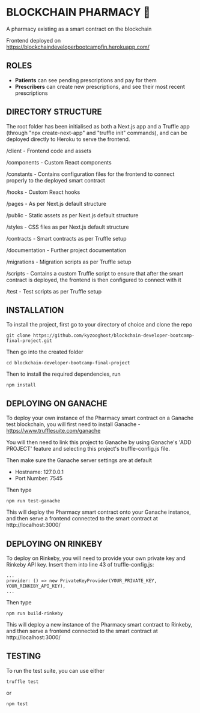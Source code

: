 # BLOCKCHAIN PHARMACY 💊

A pharmacy existing as a smart contract on the blockchain

Frontend deployed on https://blockchaindeveloperbootcampfin.herokuapp.com/

## ROLES
- **Patients** can see pending prescriptions and pay for them
- **Prescribers** can create new prescriptions, and see their most recent prescriptions


## DIRECTORY STRUCTURE

The root folder has been initialised as both a Next.js app and a Truffle app (through "npx create-next-app" and "truffle init" commands), and can be deployed directly to Heroku to serve the frontend.

/client - Frontend code and assets

  /components - Custom React components

  /constants - Contains configuration files for the frontend to connect properly to the deployed smart contract

  /hooks - Custom React hooks

  /pages - As per Next.js default structure

  /public - Static assets as per Next.js default structure

  /styles - CSS files as per Next.js default structure

/contracts - Smart contracts as per Truffle setup

/documentation - Further project documentation

/migrations - Migration scripts as per Truffle setup

/scripts - Contains a custom Truffle script to ensure that after the smart contract is deployed, the frontend is then configured to connect with it

/test - Test scripts as per Truffle setup

## INSTALLATION

To install the project, first go to your directory of choice and clone the repo

    git clone https://github.com/kyzooghost/blockchain-developer-bootcamp-final-project.git

Then go into the created folder

    cd blockchain-developer-bootcamp-final-project

Then to install the required dependencies, run

    npm install

## DEPLOYING ON GANACHE

To deploy your own instance of the Pharmacy smart contract on a Ganache test blockchain, you will first need to install Ganache - https://www.trufflesuite.com/ganache

You will then need to link this project to Ganache by using Ganache's 'ADD PROJECT' feature and selecting this project's truffle-config.js file.

Then make sure the Ganache server settings are at default
- Hostname: 127.0.0.1
- Port Number: 7545

Then type

    npm run test-ganache

This will deploy the Pharmacy smart contract onto your Ganache instance, and then serve a frontend connected to the smart contract at http://localhost:3000/

## DEPLOYING ON RINKEBY

To deploy on Rinkeby, you will need to provide your own private key and Rinkeby API key. Insert them into line 43 of truffle-config.js:

    ...
    provider: () => new PrivateKeyProvider(YOUR_PRIVATE_KEY, YOUR_RINKEBY_API_KEY),
    ...

Then type

    npm run build-rinkeby

This will deploy a new instance of the Pharmacy smart contract to Rinkeby, and then serve a frontend connected to the smart contract at http://localhost:3000/

## TESTING

To run the test suite, you can use either

    truffle test

or

    npm test
